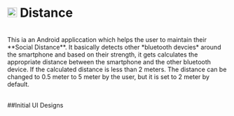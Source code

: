 # <img src="https://user-images.githubusercontent.com/47178038/139073563-33f0d3b5-ca76-4ab1-833b-40827a6906b3.png" alt="Distance Logo" width="22" height="22"/> Distance
<br>
This ia an Android appliccation which helps the user to maintain their **Social Distance**. It basically detects other *bluetooth devcies* around the smartphone and based on their strength, it gets calculates the appropriate distance between the smartphone and the other bluetooth device. If the calculated distance is less than 2 meters. The distance can be changed to 0.5 meter to 5 meter by the user, but it is set to 2 meter by default.
<br>
<br>

##Initial UI Designs
